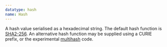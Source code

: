 ```yaml
---
datatype: hash
name: Hash
---
```


A hash value serialised as a hexadecimal string. The default hash function is [SHA2-256](https://en.wikipedia.org/wiki/SHA-2). An alternative hash function may be supplied using a CURIE prefix, or the experimental [multihash](https://multiformats.io/multihash/) code.